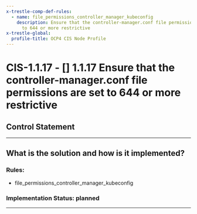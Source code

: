 ```yaml
---
x-trestle-comp-def-rules:
  - name: file_permissions_controller_manager_kubeconfig
    description: Ensure that the controller-manager.conf file permissions are set
      to 644 or more restrictive
x-trestle-global:
  profile-title: OCP4 CIS Node Profile
---
```


# CIS-1.1.17 - \[\] 1.1.17 Ensure that the controller-manager.conf file permissions are set to 644 or more restrictive

## Control Statement

______________________________________________________________________

## What is the solution and how is it implemented?

<!-- For implementation status enter one of: implemented, partial, planned, alternative, not-applicable -->

<!-- Note that the list of rules under ### Rules: is read-only and changes will not be captured after assembly to JSON -->

### Rules:

  - file_permissions_controller_manager_kubeconfig

### Implementation Status: planned

______________________________________________________________________
